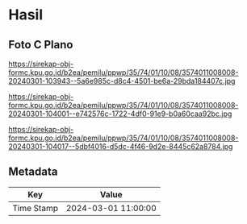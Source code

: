 # Hasil

## Foto C Plano

https://sirekap-obj-formc.kpu.go.id/b2ea/pemilu/ppwp/35/74/01/10/08/3574011008008-20240301-103943--5a6e985c-d8c4-4501-be6a-29bda184407c.jpg

https://sirekap-obj-formc.kpu.go.id/b2ea/pemilu/ppwp/35/74/01/10/08/3574011008008-20240301-104001--e742576c-1722-4df0-91e9-b0a60caa92bc.jpg

https://sirekap-obj-formc.kpu.go.id/b2ea/pemilu/ppwp/35/74/01/10/08/3574011008008-20240301-104017--5dbf4016-d5dc-4f46-9d2e-8445c62a8784.jpg


## Metadata

| Key        | Value               |
| ---------- | ------------------- |
| Time Stamp | 2024-03-01 11:00:00 |



